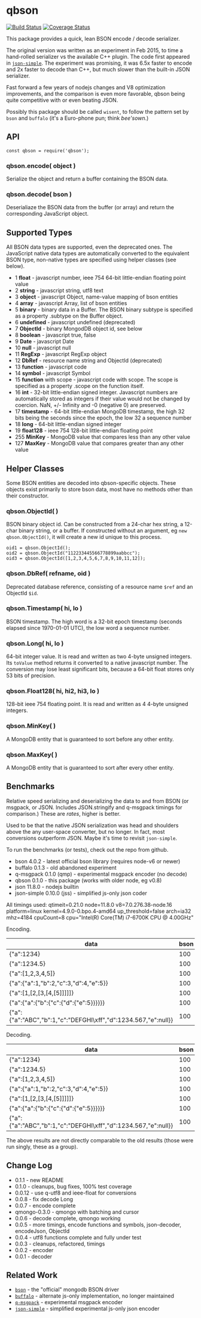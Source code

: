 qbson
=====
[![Build Status](https://api.travis-ci.org/andrasq/node-qbson.svg?branch=master)](https://travis-ci.org/andrasq/node-qbson?branch=master)
[![Coverage Status](https://coveralls.io/repos/github/andrasq/node-qbson/badge.svg?branch=master)](https://coveralls.io/github/andrasq/node-qbson?branch=master)

This package provides a quick, lean BSON encode / decode serializer.

The original version was written as an experiment in Feb 2015, to time a hand-rolled
serializer vs the available C++ plugin.  The code first appeared in
[`json-simple`](https://github.com/andrasq/node-json-simple).  The experiment was promising,
it was 6.5x faster to encode and 2x faster to decode than C++, but much slower than the
built-in JSON serializer.

Fast forward a few years of nodejs changes and V8 optimization improvements, and the
comparison is even more favorable, qbson being quite competitive with or even beating JSON.

Possibly this package should be called `wisent`, to follow the pattern set by `bson` and
`buffalo` (it's a Euro-phone pun; think _bee'sown_.)


API
---

    const qbson = require('qbson');

### qbson.encode( object )

Serialize the object and return a buffer containing the BSON data.

### qbson.decode( bson )

Deserialiaze the BSON data from the buffer (or array) and return the corresponding
JavaScript object.


Supported Types
---------------

All BSON data types are supported, even the deprecated ones.  The
JavaScript native data types are automatically converted to the equivalent BSON type,
non-native types are specified using helper classes (see below).

- 1 **float** - javascript number, ieee 754 64-bit little-endian floating point value
- 2 **string** - javascript string, utf8 text
- 3 **object** - javascript Object, name-value mapping of bson entities
- 4 **array** - javascript Array, list of bson entities
- 5 **binary** - binary data in a Buffer.  The BSON binary subtype is specified as a
    property .subtype on the Buffer object.
- 6 **undefined** - javascript undefined (deprecated)
- 7 **ObjectId** - binary MongodDB object id, see below
- 8 **boolean** - javascript true, false
- 9 **Date** - javascript Date
- 10 **null** - javascript null
- 11 **RegExp** - javascript RegExp object
- 12 **DbRef** - resource name string and ObjectId (deprecated)
- 13 **function** - javascript code
- 14 **symbol** - javascript Symbol
- 15 **function** with scope - javascript code with scope.  The scope is specified
     as a property .scope on the function itself.
- 16 **int** - 32-bit little-endian signed integer.  Javascript numbers are
     automatically stored as integers if their value would not be changed by
     coercion.  NaN, +/- Infinity and -0 (negative 0) are preserved.
- 17 **timestamp** - 64-bit little-endian MongoDB timestamp, the high 32 bits being
     the seconds since the epoch, the low 32 a sequence number
- 18 **long** - 64-bit little-endian signed integer
- 19 **float128** - ieee 754 128-bit little-endian floating point
- 255 **MinKey** - MongoDB value that compares less than any other value
- 127 **MaxKey** - MongoDB value that compares greater than any other value


Helper Classes
--------------

Some BSON entities are decoded into qbson-specific objects.  These objects exist primarily
to store bson data, most have no methods other than their constructor.

### qbson.ObjectId( )

BSON binary object id.  Can be constructed from a 24-char hex string, a 12-char binary
string, or a buffer.  If constructed without an argument, eg `new qbson.ObjectId()`, it
will create a new id unique to this process.

    oid1 = qbson.ObjectId();
    oid2 = qbson.ObjectId("112233445566778899aabbcc");
    oid3 = qbson.ObjectId([1,2,3,4,5,6,7,8,9,10,11,12]);

### qbson.DbRef( refname, oid )

Deprecated database reference, consisting of a resource name `$ref` and an ObjectId `$id`.

### qbson.Timestamp( hi, lo )

BSON timestamp.  The high word is a 32-bit epoch timestamp (seconds elapsed since 1970-01-01 UTC),
the low word a sequence number.

### qbson.Long( hi, lo )

64-bit integer value.  It is read and written as two 4-byte unsigned integers.  Its
`toValue` method returns it converted to a native javascript number.  The conversion
may lose least significant bits, because a 64-bit float stores only 53 bits of precision.

### qbson.Float128( hi, hi2, hi3, lo )

128-bit ieee 754 floating point.  It is read and written as 4 4-byte unsigned integers.

### qbson.MinKey( )

A MongoDB entity that is guaranteed to sort before any other entity.

### qbson.MaxKey( )

A MongoDB entity that is guaranteed to sort after every other entity.


Benchmarks
----------

Relative speed serializing and deserializing the data to and from BSON (or msgpack, or JSON.
Includes JSON.stringify and q-msgpack timings for comparison.)  These are _rates_, higher is
better.

Used to be that the native JSON serialization was head and shoulders above the any
user-space converter, but no longer.  In fact, most conversions outperform JSON.  Maybe it's
time to revisit `json-simple`.

To run the benchmarks (or tests), check out the repo from github.

- bson 4.0.2 - latest official bson library (requires node-v6 or newer)
- buffalo 0.1.3 - old abandoned experiment
- q-msgpack 0.1.0 (qmp) - experimental msgpack encoder (no decode)
- qbson 0.1.0 - this package (works with older node, eg v0.8)
- json 11.8.0 - nodejs builtin
- json-simple 0.10.0 (jss) - simplified js-only json coder

All timings used:
qtimeit=0.21.0 node=11.8.0 v8=7.0.276.38-node.16 platform=linux kernel=4.9.0-0.bpo.4-amd64 up_threshold=false
arch=ia32 mhz=4184 cpuCount=8 cpu="Intel(R) Core(TM) i7-6700K CPU @ 4.00GHz"

Encoding.

| data                    | bson | buffalo | qmp | qbson | json | jss |
|-------------------------|------|--------:|---:|------:|-----:|-----:|
| {"a":1234}                                                     | 100 | 121 | 142 | 368 | 125 | 215 |
| {"a":1234.5}                                                   | 100 | 116 | 164 | 454 | 112 | 242 |
| {"a":[1,2,3,4,5]}                                              | 100 |  87 | 248 | 366 | 226 | 253 |
| {"a":{"a":1,"b":2,"c":3,"d":4,"e":5}}                          | 100 | 103 | 188 | 541 | 172 | 211 |
| {"a":[1,[2,[3,[4,[5]]]]]}                                      | 100 |  84 | 256 | 412 | 229 | 333 |
| {"a":{"a":{"b":{"c":{"d":{"e":5}}}}}}                          | 100 | 131 | 208 | 438 | 194 | 292 |
| {"a":{"a":"ABC","b":1,"c":"DEFGHI\xff","d":1234.567,"e":null}} | 100 |  94 | 225 | 370 | 173 | 207 |


Decoding.

| data                    | bson | buffalo | qmp | qbson | json | jss |
|-------------------------|------|--------:|----:|------:|-----:|----:|
| {"a":1234}                                                     | 100 | 136 | - | 421 |  61 | 132 |
| {"a":1234.5}                                                   | 100 | 130 | - | 504 |  40 |  85 |
| {"a":[1,2,3,4,5]}                                              | 100 |  65 | - | 196 | 123 | 258 |
| {"a":{"a":1,"b":2,"c":3,"d":4,"e":5}}                          | 100 | 124 | - | 489 | 131 | 184 |
| {"a":[1,[2,[3,[4,[5]]]]]}                                      | 100 |  89 | - | 505 | 151 | 453 |
| {"a":{"a":{"b":{"c":{"d":{"e":5}}}}}}                          | 100 | 130 | - | 415 |  86 | 240 |
| {"a":{"a":"ABC","b":1,"c":"DEFGHI\xff","d":1234.567,"e":null}} | 100 | 123 | - | 358 | 132 | 180 |


The above results are not directly comparable to the old results (those were run singly, these
as a group).


Change Log
----------

- 0.1.1 - new README
- 0.1.0 - cleanups, bug fixes, 100% test coverage
- 0.0.12 - use q-utf8 and ieee-float for conversions
- 0.0.8 - fix decode Long
- 0.0.7 - encode complete
- qmongo-0.3.0 - qmongo with batching and cursor
- 0.0.6 - decode complete, qmongo working
- 0.0.5 - more timings, encode functions and symbols, json-decoder, encodeJson, ObjectId
- 0.0.4 - utf8 functions complete and fully under test
- 0.0.3 - cleanups, refactored, timings
- 0.0.2 - encoder
- 0.0.1 - decoder


Related Work
------------

- [`bson`](https://github.com/mongodb/js-bson) - the "official" mongodb BSON driver
- [`buffalo`](https://github.com/marcello3d/node-buffalo) - alternate js-only implementation, no longer maintained
- [`q-msgpack`](https://github.com/andrasq/node-q-msgpack) - experimental msgpack encoder
- [`json-simple`](https://github.com/andrasq/node-json-simple) - simplified experimental js-only json encoder
